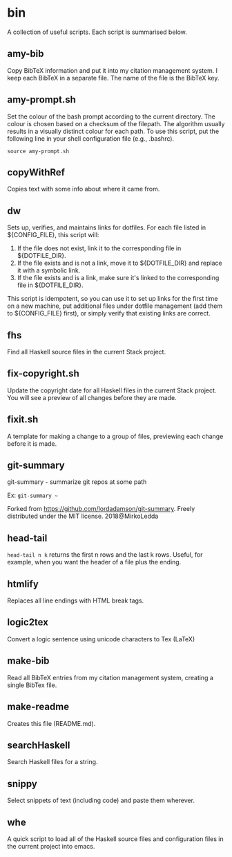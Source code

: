 # bin

A collection of useful scripts.
Each script is summarised below.

## amy-bib
Copy BibTeX information and put it into my citation management system.
I keep each BibTeX in a separate file.
The name of the file is the BibTeX key.

## amy-prompt.sh
Set the colour of the bash prompt according to the current directory.
The colour is chosen based on a checksum of the filepath.
The algorithm usually results in a visually distinct colour for each path.
To use this script, put the following line in your shell configuration file
(e.g., .bashrc).
```
source amy-prompt.sh
```

## copyWithRef
Copies text with some info about where it came from.

## dw
Sets up, verifies, and maintains links for dotfiles.
For each file listed in ${CONFIG_FILE}, this script will:
1. If the file does not exist, link it to the corresponding file in ${DOTFILE_DIR}.
2. If the file exists and is not a link, move it to ${DOTFILE_DIR}
   and replace it with a symbolic link.
3. If the file exists and is a link, make sure it's linked to the corresponding file
   in ${DOTFILE_DIR}.

This script is idempotent, so you can use it to
set up links for the first time on a new machine,
put additional files under dotfile management (add them to ${CONFIG_FILE} first),
or simply verify that existing links are correct.

## fhs
Find all Haskell source files in the current Stack project.

## fix-copyright.sh
Update the copyright date for all Haskell files in the current Stack project.
You will see a preview of all changes before they are made.

## fixit.sh
A template for making a change to a group of files,
previewing each change before it is made.

## git-summary
git-summary - summarize git repos at some path

Ex: `git-summary ~`

Forked from https://github.com/lordadamson/git-summary.
Freely distributed under the MIT license. 2018@MirkoLedda

## head-tail
`head-tail n k` returns the first n rows and the last k rows.
Useful, for example, when you want the header of a file plus the ending.

## htmlify
Replaces all line endings with HTML break tags.

## logic2tex
Convert a logic sentence using unicode characters to Tex (LaTeX)

## make-bib
Read all BibTeX entries from my citation management system,
creating a single BibTex file.

## make-readme
Creates this file (README.md).

## searchHaskell
Search Haskell files for a string.

## snippy
Select snippets of text (including code) and paste them wherever.

## whe
A quick script to load all of the Haskell source files
and configuration files in the current project
into emacs.

